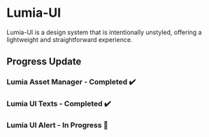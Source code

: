 # Lumia-UI
Lumia-UI is a design system that is intentionally unstyled, offering a lightweight and straightforward experience.

## Progress Update

### Lumia Asset Manager - Completed ✔️

### Lumia UI Texts - Completed ✔️

### Lumia UI Alert - In Progress 🚧





